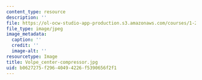 ```yaml
---
content_type: resource
description: ''
file: https://ol-ocw-studio-app-production.s3.amazonaws.com/courses/1-252j-urban-transportation-planning-fall-2016/b0627275f29640494226f5390656f2f1_Volpe_center-compressor.jpg
file_type: image/jpeg
image_metadata:
  caption: ''
  credit: ''
  image-alt: ''
resourcetype: Image
title: Volpe_center-compressor.jpg
uid: b0627275-f296-4049-4226-f5390656f2f1
---
```

